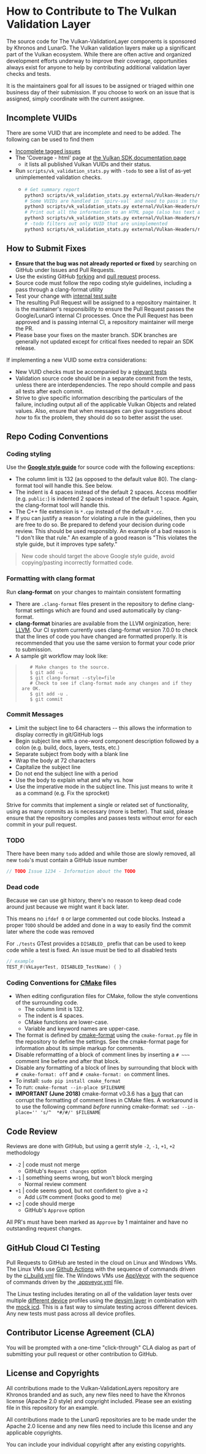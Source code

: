 # How to Contribute to The Vulkan Validation Layer

The source code for The Vulkan-ValidationLayer components is sponsored by Khronos and LunarG.
The Vulkan validation layers make up a significant part of the Vulkan ecosystem.
While there are often active and organized development efforts underway to improve their coverage,
opportunities always exist for anyone to help by contributing additional validation layer checks
and tests.

It is the maintainers goal for all issues to be assigned or triaged within one business day of their submission. If you choose
to work on an issue that is assigned, simply coordinate with the current assignee.

## Incomplete VUIDs

There are some VUID that are incomplete and need to be added. The following can be used to find them
* [Incomplete tagged issues](https://github.com/KhronosGroup/Vulkan-ValidationLayers/issues?q=is%3Aopen+is%3Aissue+label%3AIncomplete)
* The 'Coverage - html' page at [the Vulkan SDK documentation page](https://vulkan.lunarg.com/doc/sdk/latest/windows/validation_error_database.html)
  * it lists all published Vulkan VUIDs and their status.
* Run `scripts/vk_validation_stats.py` with `-todo` to see a list of as-yet unimplemented validation checks.
  * ```bash
    # Get summary report
    python3 scripts/vk_validation_stats.py external/Vulkan-Headers/registry/validusage.json -summary
    # Some VUIDs are handled in `spirv-val` and need to pass in the repo to check against
    python3 scripts/vk_validation_stats.py external/Vulkan-Headers/registry/validusage.json -spirvtools ~/path/to/SPIRV-Tools/ -summary
    # Print out all the information to an HTML page (also has text and csv support)
    python3 scripts/vk_validation_stats.py external/Vulkan-Headers/registry/validusage.json -spirvtools ~/path/to/SPIRV-Tools/ -html vuid.html
    # -todo filters out only VUID that are unimplemented
    python3 scripts/vk_validation_stats.py external/Vulkan-Headers/registry/validusage.json -spirvtools ~/path/to/SPIRV-Tools/ -todo -html todo.html
    ```

## How to Submit Fixes

* **Ensure that the bug was not already reported or fixed** by searching on GitHub under Issues and Pull Requests.
* Use the existing GitHub [forking](https://help.github.com/articles/fork-a-repo/) and [pull request](https://help.github.com/articles/using-pull-requests/) process.
* Source code must follow the repo coding style guidelines, including a pass through a clang-format utility
* Test your change with [internal test suite](./tests)
* The resulting Pull Request will be assigned to a repository maintainer. It is the maintainer's responsibility to ensure the Pull Request
  passes the Google/LunarG internal CI processes. Once the Pull Request has been approved and is passing internal CI, a repository maintainer
  will merge the PR.
* Please base your fixes on the master branch. SDK branches are generally not updated except for critical fixes needed to repair an SDK release.

If implementing a new VUID some extra considerations:
* New VUID checks must be accompanied by a [relevant tests](./docs/creating_tests.md)
* Validation source code should be in a separate commit from the tests, unless there are interdependencies. The repo should compile and pass all tests after each commit.
* Strive to give specific information describing the particulars of the failure, including output all of the applicable Vulkan Objects and related values. Also, ensure that when messages can give suggestions about _how_ to fix the problem, they should do so to better assist the user.

## Repo Coding Conventions

### Coding styling

Use the **[Google style guide](https://google.github.io/styleguide/cppguide.html)** for source code with the following exceptions:
* The column limit is 132 (as opposed to the default value 80). The clang-format tool will handle this. See below.
* The indent is 4 spaces instead of the default 2 spaces. Access modifier (e.g. `public:`) is indented 2 spaces instead of the
    default 1 space. Again, the clang-format tool will handle this.
* The C++ file extension is `*.cpp` instead of the default `*.cc`.
* If you can justify a reason for violating a rule in the guidelines, then you are free to do so. Be prepared to defend your
decision during code review. This should be used responsibly. An example of a bad reason is "I don't like that rule." An example of
a good reason is "This violates the style guide, but it improves type safety."

> New code should target the above Google style guide, avoid copying/pasting incorrectly formatted code.

### Formatting with clang format

Run **clang-format** on your changes to maintain consistent formatting
* There are `.clang-format` files present in the repository to define clang-format settings
    which are found and used automatically by clang-format.
* **clang-format** binaries are available from the LLVM orginization, here: [LLVM](https://clang.llvm.org/). Our CI system
    currently uses clang-format version 7.0.0 to check that the lines of code you have changed are formatted properly. It is
    recommended that you use the same version to format your code prior to submission.
* A sample git workflow may look like:

>        # Make changes to the source.
>        $ git add -u .
>        $ git clang-format --style=file
>        # Check to see if clang-format made any changes and if they are OK.
>        $ git add -u .
>        $ git commit

### Commit Messages

* Limit the subject line to 64 characters -- this allows the information to display correctly in git/GitHub logs
* Begin subject line with a one-word component description followed by a colon (e.g. build, docs, layers, tests, etc.)
* Separate subject from body with a blank line
* Wrap the body at 72 characters
* Capitalize the subject line
* Do not end the subject line with a period
* Use the body to explain what and why vs. how
* Use the imperative mode in the subject line. This just means to write it as a command (e.g. Fix the sprocket)

Strive for commits that implement a single or related set of functionality, using as many commits as is necessary (more is better).
That said, please ensure that the repository compiles and passes tests without error for each commit in your pull request.

### TODO

There have been many `todo` added and while those are slowly removed, all new `todo`'s must contain a GitHub issue number

```c++
// TODO Issue 1234 - Information about the TODO
```

### Dead code

Because we can use git history, there's no reason to keep dead code around just because we might want it back later.

This means no `ifdef 0` or large commented out code blocks. Instead a proper `TODO` should be added and done in a way to easily
find the commit later where the code was removed

For `./tests` GTest provides a `DISABLED_` prefix that can be used to keep code while a test is fixed.
An issue must be tied to all disabled tests

```c++
// example
TEST_F(VkLayerTest, DISABLED_TestName) { }
```

### Coding Conventions for [CMake](http://cmake.org) files

* When editing configuration files for CMake, follow the style conventions of the surrounding code.
  * The column limit is 132.
  * The indent is 4 spaces.
  * CMake functions are lower-case.
  * Variable and keyword names are upper-case.
* The format is defined by
  [cmake-format](https://github.com/cheshirekow/cmake_format)
  using the `cmake-format.py` file in the repository to define the settings.
  See the cmake-format page for information about its simple markup for comments.
* Disable reformatting of a block of comment lines by inserting
  a `# ~~~` comment line before and after that block.
* Disable any formatting of a block of lines by surrounding that block with
  `# cmake-format: off` and `# cmake-format: on` comment lines.
* To install: `sudo pip install cmake_format`
* To run: `cmake-format --in-place $FILENAME`
* **IMPORTANT (June 2018)** cmake-format v0.3.6 has a
  [bug]( https://github.com/cheshirekow/cmake_format/issues/50)
  that can corrupt the formatting of comment lines in CMake files.
  A workaround is to use the following command _before_ running cmake-format:
  `sed --in-place='' 's/^  *#/#/' $FILENAME`

## Code Review

Reviews are done with GitHub, but using a gerrit style `-2`, `-1`, `+1`, `+2` methodology

- `-2` | code must not merge
    - GitHub's `Request changes` option
- `-1` | something seems wrong, but won't block merging
    - Normal review comment
- `+1` | code seems good, but not confident to give a `+2`
    - Add `LGTM` comment (looks good to me)
- `+2` | code should merge
    - GitHub's `Approve` option

All PR's must have been marked as `Approve` by 1 maintainer and have no outstanding request changes.

## GitHub Cloud CI Testing
Pull Requests to GitHub are tested in the cloud on Linux and Windows VMs. The Linux VMs use [Github Actions](https://github.com/KhronosGroup/Vulkan-ValidationLayers/actions) with the sequence of commands driven by the [ci_build.yml](https://github.com/KhronosGroup/Vulkan-ValidationLayers/blob/master/.github/workflows/ci_build.yml) file. The Windows VMs use [AppVeyor](https://ci.appveyor.com/project/Khronoswebmaster/vulkan-validationlayers/branch/master) with the sequence of commands driven by the [.appveyor.yml](https://github.com/KhronosGroup/Vulkan-ValidationLayers/blob/master/.appveyor.yml) file.

The Linux testing includes iterating on all of the validation layer tests over multiple [different device](https://github.com/KhronosGroup/Vulkan-ValidationLayers/tree/master/tests/device_profiles) profiles using the [devsim layer](https://github.com/LunarG/VulkanTools/tree/master/layersvt) in combination with the [mock icd](https://github.com/KhronosGroup/Vulkan-Tools/tree/master/icd). This is a fast way to simulate testing across different devices. Any new tests must pass across all device profiles.

## Contributor License Agreement (CLA)

You will be prompted with a one-time "click-through" CLA dialog as part of submitting your pull request
or other contribution to GitHub.

## License and Copyrights

All contributions made to the Vulkan-ValidationLayers repository are Khronos branded and as such,
any new files need to have the Khronos license (Apache 2.0 style) and copyright included.
Please see an existing file in this repository for an example.

All contributions made to the LunarG repositories are to be made under the Apache 2.0 license
and any new files need to include this license and any applicable copyrights.

You can include your individual copyright after any existing copyrights.
